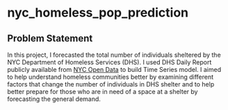 # nyc_homeless_pop_prediction
## Problem Statement

In this project, I forecasted the total number of individuals sheltered by the NYC Department of Homeless Services (DHS). I used DHS Daily Report publicly available from [NYC Open Data](https://opendata.cityofnewyork.us) to build Time Series model. I aimed to help understand homeless communities better by examining different factors that change the number of individuals in DHS shelter and to help better prepare for those who are in need of a space at a shelter by forecasting the general demand.

